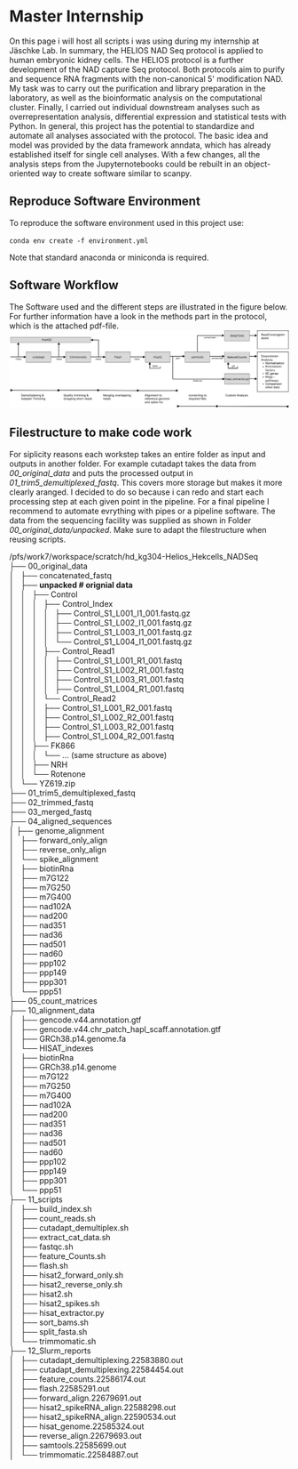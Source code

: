 # Master Internship
On this page i will host all scripts i was using during my internship at Jäschke Lab. In summary, the HELIOS NAD Seq protocol is applied to human embryonic kidney cells. The HELIOS protocol is a further development of the NAD capture Seq protocol. Both protocols aim to purify and sequence RNA fragments with the non-canonical 5' modification NAD. My task was to carry out the purification and library preparation in the laboratory, as well as the bioinformatic analysis on the computational cluster. Finally, I carried out individual downstream analyses such as overrepresentation analysis, differential expression and statistical tests with Python. In general, this project has the potential to standardize and automate all analyses associated with the protocol. The basic idea and model was provided by the data framework anndata, which has already established itself for single cell analyses. With a few changes, all the analysis steps from the Jupyternotebooks could be rebuilt in an object-oriented way to create software similar to scanpy.

## Reproduce Software Environment
To reproduce the software environment used in this project use:

`conda env create -f environment.yml`

Note that standard anaconda or miniconda is required. 

## Software Workflow
The Software used and the different steps are illustrated in the figure below. For further information have a look in the methods part in the protocol, which is the attached pdf-file.  
![Workflow information](./bioinfo_workflow.png)  

## Filestructure to make code work
For siplicity reasons each workstep takes an entire folder as input and outputs in another folder. For example cutadapt takes the data from *00_original_data* and puts the processed output in *01_trim5_demultiplexed_fastq*. This covers more storage but makes it more clearly aranged. I decided to do so because i can redo and start each processing step at each given point in the pipeline. For a final pipeline I recommend to automate evrything with pipes or a pipeline software.
The data from the sequencing facility was supplied as shown in Folder *00_original_data/unpacked*. Make sure to adapt the filestructure when reusing scripts.

/pfs/work7/workspace/scratch/hd_kg304-Helios_Hekcells_NADSeq  
├── 00_original_data  
│   ├── concatenated_fastq  
│   ├── **unpacked # orignial data**  
│   │   ├── Control  
│   │   │   ├── Control_Index  
│   │   │   │   ├── Control_S1_L001_I1_001.fastq.gz  
│   │   │   │   ├── Control_S1_L002_I1_001.fastq.gz  
│   │   │   │   ├── Control_S1_L003_I1_001.fastq.gz  
│   │   │   │   └── Control_S1_L004_I1_001.fastq.gz  
│   │   │   ├── Control_Read1  
│   │   │   │   ├── Control_S1_L001_R1_001.fastq  
│   │   │   │   ├── Control_S1_L002_R1_001.fastq  
│   │   │   │   ├── Control_S1_L003_R1_001.fastq  
│   │   │   │   ├── Control_S1_L004_R1_001.fastq  
│   │   │   └── Control_Read2  
│   │   │       ├── Control_S1_L001_R2_001.fastq  
│   │   │       ├── Control_S1_L002_R2_001.fastq  
│   │   │       ├── Control_S1_L003_R2_001.fastq  
│   │   │       ├── Control_S1_L004_R2_001.fastq  
│   │   ├── FK866  
│   │   │   └── ... (same structure as above)  
│   │   ├── NRH  
│   │   └── Rotenone  
│   └── YZ619.zip  
├── 01_trim5_demultiplexed_fastq  
├── 02_trimmed_fastq  
├── 03_merged_fastq  
├── 04_aligned_sequences  
│   ├── genome_alignment  
│   ├── forward_only_align  
│   ├── reverse_only_align  
│   └── spike_alignment  
│       ├── biotinRna  
│       ├── m7G122  
│       ├── m7G250  
│       ├── m7G400  
│       ├── nad102A  
│       ├── nad200  
│       ├── nad351  
│       ├── nad36  
│       ├── nad501  
│       ├── nad60  
│       ├── ppp102  
│       ├── ppp149  
│       ├── ppp301  
│       └── ppp51  
├── 05_count_matrices  
├── 10_alignment_data  
│   ├── gencode.v44.annotation.gtf  
│   ├── gencode.v44.chr_patch_hapl_scaff.annotation.gtf  
│   ├── GRCh38.p14.genome.fa  
│   └── HISAT_indexes  
│       ├── biotinRna  
│       ├── GRCh38.p14.genome  
│       ├── m7G122  
│       ├── m7G250  
│       ├── m7G400  
│       ├── nad102A  
│       ├── nad200  
│       ├── nad351  
│       ├── nad36  
│       ├── nad501  
│       ├── nad60  
│       ├── ppp102  
│       ├── ppp149  
│       ├── ppp301  
│       └── ppp51  
├── 11_scripts  
│   ├── build_index.sh  
│   ├── count_reads.sh  
│   ├── cutadapt_demultiplex.sh  
│   ├── extract_cat_data.sh  
│   ├── fastqc.sh  
│   ├── feature_Counts.sh  
│   ├── flash.sh  
│   ├── hisat2_forward_only.sh  
│   ├── hisat2_reverse_only.sh  
│   ├── hisat2.sh  
│   ├── hisat2_spikes.sh  
│   ├── hisat_extractor.py  
│   ├── sort_bams.sh  
│   ├── split_fasta.sh  
│   └── trimmomatic.sh  
├── 12_Slurm_reports  
│   ├── cutadapt_demultiplexing.22583880.out  
│   ├── cutadapt_demultiplexing.22584454.out  
│   ├── feature_counts.22586174.out  
│   ├── flash.22585291.out  
│   ├── forward_align.22679691.out  
│   ├── hisat2_spikeRNA_align.22588298.out  
│   ├── hisat2_spikeRNA_align.22590534.out  
│   ├── hisat_genome.22585324.out  
│   ├── reverse_align.22679693.out  
│   ├── samtools.22585699.out  
│   └── trimmomatic.22584887.out  
